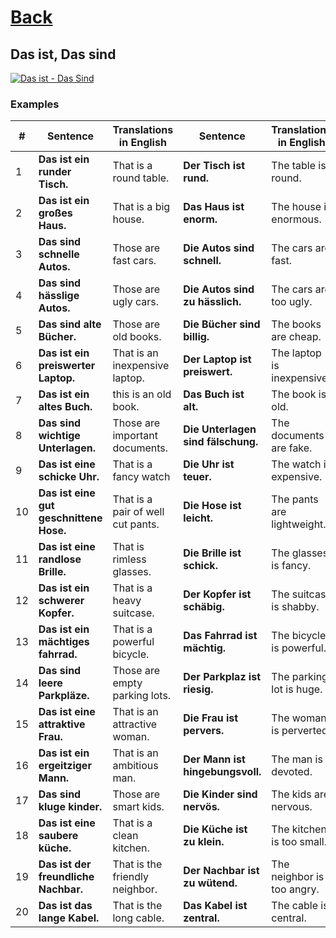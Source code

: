 # [Back](../a1/README.md)

## Das ist, Das sind

<a href="https://www.youtube.com/watch?v=mQIUBsvakyc&list=PL5QyCnFPRx0GxaFjdAVkx7K9TfEklY4sg&index=10" target="_blank">
    <img src="http://i3.ytimg.com/vi/mQIUBsvakyc/maxresdefault.jpg" 
    alt="Das ist - Das Sind"/></a>

### Examples
<table>
 <thead>
  <tr>
   <th>#</th>
   <th>Sentence</th>
   <th>Translations in English</th>
   <th>Sentence</th>
   <th>Translations in English</th>
   <th>Sentence</th>
   <th>Translations in English</th>
  </tr>
 </thead>
 <tbody>
  <tr>
   <td>1</td>
   <td><strong>Das ist ein runder Tisch.</strong></td>
   <td>That is a round table.</td>
   <td><strong>Der Tisch ist rund.</strong></td>
   <td>The table is round.</td>
   <td><strong>Er ist rund.</strong></td>
   <td>It is round.</td>
  </tr>
  <tr>
   <td>2</td>
   <td><strong>Das ist ein großes Haus.</strong></td>
   <td>That is a big house.</td>
   <td><strong>Das Haus ist enorm.</strong></td>
   <td>The house is enormous.</td>
   <td><strong>Es ist enorm.</strong></td>
   <td>It is huge.</td>
  </tr>
  <tr>
   <td>3</td>
   <td><strong>Das sind schnelle Autos.</strong></td>
   <td>Those are fast cars.</td>
   <td><strong>Die Autos sind schnell.</strong></td>
   <td>The cars are fast.</td>
   <td><strong>Sie sind schnell.</strong></td>
   <td>They are fast.</td>
  </tr>
  <tr>
   <td>4</td>
   <td><strong>Das sind hässlige Autos.</strong></td>
   <td>Those are ugly cars.</td>
   <td><strong>Die Autos sind zu hässlich.</strong></td>
   <td>The cars are too ugly.</td>
   <td><strong>Sie sind zu hässlich.</strong></td>
   <td>They are too ugly.</td>
  </tr>
  <tr>
   <td>5</td>
   <td><strong>Das sind alte Bücher.</strong></td>
   <td>Those are old books.</td>
   <td><strong>Die Bücher sind billig.</strong></td>
   <td>The books are cheap.</td>
   <td><strong>Sie sind billig.</strong></td>
   <td>They are cheap.</td>
  </tr>
  <tr>
   <td>6</td>
   <td><strong>Das ist ein preiswerter Laptop.</strong></td>
   <td>That is an inexpensive laptop.</td>
   <td><strong>Der Laptop ist preiswert.</strong></td>
   <td>The laptop is inexpensive.</td>
   <td><strong>Er ist kaputt.</strong></td>
   <td>It is broken.</td>
  </tr>
  <tr>
   <td>7</td>
   <td><strong>Das ist ein altes Buch.</strong></td>
   <td>this is an old book.</td>
   <td><strong>Das Buch ist alt.</strong></td>
   <td>The book is old.</td>
   <td><strong>Es ist interessant.</strong></td>
   <td>It is interesting.</td>
  </tr>
  <tr>
   <td>8</td>
   <td><strong>Das sind wichtige Unterlagen.</strong></td>
   <td>Those are important documents.</td>
   <td><strong>Die Unterlagen sind fälschung.</strong></td>
   <td>The documents are fake.</td>
   <td><strong>Sie sind bemerkenswert.</strong></td>
   <td>They are remarkable.</td>
  </tr>
  <tr>
   <td>9</td>
   <td><strong>Das ist eine schicke Uhr.</strong></td>
   <td>That is a fancy watch</td>
   <td><strong>Die Uhr ist teuer.</strong></td>
   <td>The watch is expensive.</td>
   <td><strong>sie ist zart.</strong></td>
   <td>It is delicate.</td>
  </tr>
  <tr>
   <td>10</td>
   <td><strong>Das ist eine gut geschnittene Hose.</strong></td>
   <td>That is a pair of well cut pants.</td>
   <td><strong>Die Hose ist leicht.</strong></td>
   <td>The pants are lightweight.</td>
   <td><strong>sie ist ausgebeult.</strong></td>
   <td>It is baggy.</td>
  </tr>
  <tr>
   <td>11</td>
   <td><strong>Das ist eine randlose Brille.</strong></td>
   <td>That is rimless glasses.</td>
   <td><strong>Die Brille ist schick.</strong></td>
   <td>The glasses is fancy.</td>
   <td><strong>sie ist randlos.</strong></td>
   <td>It is rimless.</td>
  </tr>
  <tr>
   <td>12</td>
   <td><strong>Das ist ein schwerer Kopfer.</strong></td>
   <td>That is a heavy suitcase.</td>
   <td><strong>Der Kopfer ist schäbig.</strong></td>
   <td>The suitcase is shabby.</td>
   <td><strong>er ist dünn.</strong></td>
   <td>It is thin.</td>
  </tr>
  <tr>
   <td>13</td>
   <td><strong>Das ist ein mächtiges fahrrad.</strong></td>
   <td>That is a powerful bicycle.</td>
   <td><strong>Das Fahrrad ist mächtig.</strong></td>
   <td>The bicycle is powerful.</td>
   <td><strong>es ist brandneu.</strong></td>
   <td>It is brand-new.</td>
  </tr>
  <tr>
   <td>14</td>
   <td><strong>Das sind leere Parkpläze.</strong></td>
   <td>Those are empty parking lots.</td>
   <td><strong>Der Parkplaz ist riesig.</strong></td>
   <td>The parking lot is huge.</td>
   <td><strong>er ist frei.</strong></td>
   <td>It is available.</td>
  </tr>
  <tr>
   <td>15</td>
   <td><strong>Das ist eine attraktive Frau.</strong></td>
   <td>That is an attractive woman.</td>
   <td><strong>Die Frau ist pervers.</strong></td>
   <td>The woman is perverted.</td>
   <td><strong>sie ist beschäftigt.</strong></td>
   <td>She is busy.</td>
  </tr>
  <tr>
   <td>16</td>
   <td><strong>Das ist ein ergeitziger Mann.</strong></td>
   <td>That is an ambitious man.</td>
   <td><strong>Der Mann ist hingebungsvoll.</strong></td>
   <td>The man is devoted.</td>
   <td><strong>Er ist müde.</strong></td>
   <td>He is tired.</td>
  </tr>
  <tr>
   <td>17</td>
   <td><strong>Das sind kluge kinder.</strong></td>
   <td>Those are smart kids.</td>
   <td><strong>Die Kinder sind nervös.</strong></td>
   <td>The kids are nervous.</td>
   <td><strong>Sie sind verspätet.</strong></td>
   <td>They are retarded.</td>
  </tr>
  <tr>
   <td>18</td>
   <td><strong>Das ist eine saubere küche.</strong></td>
   <td>That is a clean kitchen.</td>
   <td><strong>Die Küche ist zu klein.</strong></td>
   <td>The kitchen is too small.</td>
   <td><strong>sie ist dreckig.</strong></td>
   <td>It is dirty.</td>
  </tr>
  <tr>
   <td>19</td>
   <td><strong>Das ist der freundliche Nachbar.</strong></td>
   <td>That is the friendly neighbor.</td>
   <td><strong>Der Nachbar ist zu wütend.</strong></td>
   <td>The neighbor is too angry.</td>
   <td><strong>Er ist nebenan.</strong></td>
   <td>He is next door.</td>
  </tr>
  <tr>
   <td>20</td>
   <td><strong>Das ist das lange Kabel.</strong></td>
   <td>That is the long cable.</td>
   <td><strong>Das Kabel ist zentral.</strong></td>
   <td>The cable is central.</td>
   <td><strong>Es ist optik.</strong></td>
   <td>It is optic.</td>
  </tr>
 </tbody>
</table>
